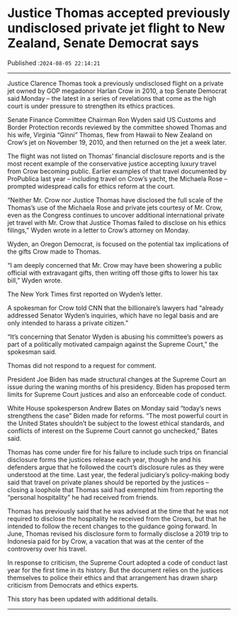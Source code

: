 # Justice Thomas accepted previously undisclosed private jet flight to New Zealand, Senate Democrat says

Published :`2024-08-05 22:14:21`

---

Justice Clarence Thomas took a previously undisclosed flight on a private jet owned by GOP megadonor Harlan Crow in 2010, a top Senate Democrat said Monday – the latest in a series of revelations that come as the high court is under pressure to strengthen its ethics practices.

Senate Finance Committee Chairman Ron Wyden said US Customs and Border Protection records reviewed by the committee showed Thomas and his wife, Virginia “Ginni” Thomas,  flew from Hawaii to New Zealand on Crow’s jet on November 19, 2010, and then returned on the jet a week later.

The flight was not listed on Thomas’ financial disclosure reports and is the most recent example of the conservative justice accepting luxury travel from Crow becoming public. Earlier examples of that travel documented by ProPublica last year – including travel on Crow’s yacht, the Michaela Rose – prompted widespread calls for ethics reform at the court.

“Neither Mr. Crow nor Justice Thomas have disclosed the full scale of the Thomas’s use of the Michaela Rose and private jets courtesy of Mr. Crow, even as the Congress continues to uncover additional international private jet travel with Mr. Crow that Justice Thomas failed to disclose on his ethics filings,” Wyden wrote in a letter to Crow’s attorney on Monday.

Wyden, an Oregon Democrat, is focused on the potential tax implications of the gifts Crow made to Thomas.

“I am deeply concerned that Mr. Crow may have been showering a public official with extravagant gifts, then writing off those gifts to lower his tax bill,” Wyden wrote.

The New York Times first reported on Wyden’s letter.

A spokesman for Crow told CNN that the billionaire’s lawyers had “already addressed Senator Wyden’s inquiries, which have no legal basis and are only intended to harass a private citizen.”

“It’s concerning that Senator Wyden is abusing his committee’s powers as part of a politically motivated campaign against the Supreme Court,” the spokesman said.

Thomas did not respond to a request for comment.

President Joe Biden has made structural changes at the Supreme Court an issue during the waning months of his presidency. Biden has proposed term limits for Supreme Court justices and also an enforceable code of conduct.

White House spokesperson Andrew Bates on Monday said “today’s news strengthens the case” Biden made for reforms. “The most powerful court in the United States shouldn’t be subject to the lowest ethical standards, and conflicts of interest on the Supreme Court cannot go unchecked,” Bates said.

Thomas has come under fire for his failure to include such trips on financial disclosure forms the justices release each year, though he and his defenders argue that he followed the court’s disclosure rules as they were understood at the time. Last year, the federal judiciary’s policy-making body said that travel on private planes should be reported by the justices – closing a loophole that Thomas said had exempted him from reporting the “personal hospitality” he had received from friends.

Thomas has previously said that he was advised at the time that he was not required to disclose the hospitality he received from the Crows, but that he intended to follow the recent changes to the guidance going forward. In June, Thomas revised his disclosure form to formally disclose a 2019 trip to Indonesia paid for by Crow, a vacation that was at the center of the controversy over his travel.

In response to criticism, the Supreme Court adopted a code of conduct last year for the first time in its history. But the document relies on the justices themselves to police their ethics and that arrangement has drawn sharp criticism from Democrats and ethics experts.

This story has been updated with additional details.

---

